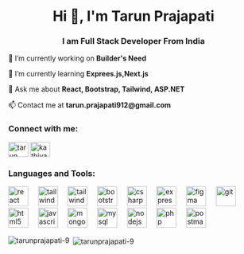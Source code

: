 <h1 align="center">Hi 👋, I'm Tarun Prajapati</h1>
<h3 align="center">I am Full Stack Developer From India</h3>

<p>🔭 I’m currently working on <b>Builder's Need</b></p>
<p>🌱 I’m currently learning <b>Exprees.js,Next.js</b></p>
<p>💬 Ask me about <b>React, Bootstrap, Tailwind, ASP.NET</b></p>
<p>📫 Contact me at <b>tarun.prajapati912@gmail.com</b></p>

<h3 align="left">Connect with me:</h3>
<p align="left">
  <a
    href="https://www.linkedin.com/in/tarun-prajapati-82686024a"
    target="_blank"
      align="center"
      src="https://www.svgrepo.com/show/9911/linkedin.svg"
      alt="tarun prajapati"
      height="30"
      width="40"
  />
  <a
    href="https://www.facebook.com/tarun.prajapati.73932?mibextid=ZbWKwL"
    target="_blank"
    ><img
      align="center"
      src="https://www.svgrepo.com/show/475647/facebook-color.svg"
      alt="tarun prajapati"
      height="30"
      width="40"
  /></a>
  <a href="https://instagram.com/kathiyawadi__09" target="_blank"
    ><img
      align="center"
      src="https://www.svgrepo.com/show/452229/instagram-1.svg"
      alt="kathiyawadi__09"
      height="30"
      width="40"
  /></a>
</p>

<h3 align="left">Languages and Tools:</h3>
<p align="left">
    <img
      src="https://www.svgrepo.com/show/452092/react.svg"
      alt="react"
      width="40"
      height="40"
      style="text-decoration: none"
    />
  &nbsp;&nbsp;&nbsp;
    <img
      src="https://www.vectorlogo.zone/logos/tailwindcss/tailwindcss-icon.svg"
      alt="tailwind"
      width="40"
      height="40"
    />
  &nbsp;&nbsp;&nbsp;
    <img
      src="https://www.svgrepo.com/show/354048/material-ui.svg"
      alt="tailwind"
      width="40"
      height="40"
    />
  &nbsp;&nbsp;&nbsp;
    <img
      src="https://www.svgrepo.com/show/303293/bootstrap-4-logo.svg"
      alt="bootstrap"
      width="40"
      height="40"
    />
  &nbsp;&nbsp;&nbsp;
    <img
      src="https://www.svgrepo.com/show/353622/c-sharp.svg"
      alt="csharp"
      width="40"
      height="40"
    />
  &nbsp;&nbsp;&nbsp;
    <img
      src="https://www.vectorlogo.zone/logos/expressjs/expressjs-icon.svg"
      alt="express"
      width="40"
      height="40"
    />
  &nbsp;&nbsp;&nbsp;
    <img
      src="https://www.vectorlogo.zone/logos/figma/figma-icon.svg"
      alt="figma"
      width="40"
      height="40"
    />
  &nbsp;&nbsp;&nbsp;
    <img
      src="https://www.vectorlogo.zone/logos/git-scm/git-scm-icon.svg"
      alt="git"
      width="40"
      height="40"
    />
  </a>
  &nbsp;&nbsp;&nbsp;
    <img
      src="https://www.svgrepo.com/show/303205/html-5-logo.svg"
      alt="html5"
      width="40"
      height="40"
    />
  &nbsp;&nbsp;&nbsp;
    <img
      src="https://www.svgrepo.com/show/353925/javascript.svg"
      alt="javascript"
      width="40"
      height="40"
    />
  &nbsp;&nbsp;&nbsp;
    <img
      src="https://www.svgrepo.com/show/331488/mongodb.svg"
      alt="mongodb"
      width="40"
      height="40"
    />
  &nbsp;&nbsp;&nbsp;
    <img
      src="https://www.svgrepo.com/show/439233/mysql.svg"
      alt="mysql"
      width="40"
      height="40"
    />
  &nbsp;&nbsp;&nbsp;
    <img
      src="https://www.svgrepo.com/show/452075/node-js.svg"
      alt="nodejs"
      width="40"
      height="40"
    />
  &nbsp;&nbsp;&nbsp;
    <img
      src="https://www.svgrepo.com/show/354180/php.svg"
      alt="php"
      width="40"
      height="40"
    />
  &nbsp;&nbsp;&nbsp;
    <img
      src="https://www.vectorlogo.zone/logos/getpostman/getpostman-icon.svg"
      alt="postman"
      width="40"
      height="40"
    />
</p>

<p>
  <img
    align="left"
    src="https://github-readme-stats.vercel.app/api/top-langs?username=tarunprajapati-9&show_icons=true&locale=en&layout=compact"
    alt="tarunprajapati-9"
  />
</p>

<p>
  &nbsp;<img
    align="center"
    src="https://github-readme-stats.vercel.app/api?username=tarunprajapati-9&show_icons=true&locale=en"
    alt="tarunprajapati-9"
  />
</p>
